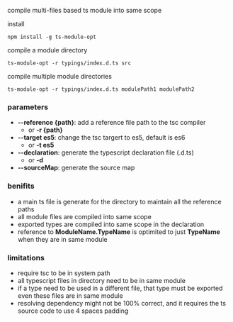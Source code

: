compile multi-files based ts module into same scope

install
```
npm install -g ts-module-opt
```

compile a module directory
```
ts-module-opt -r typings/index.d.ts src
```

compile multiple module directories
```
ts-module-opt -r typings/index.d.ts modulePath1 modulePath2
```

### parameters
 * **--reference {path}**: add a reference file path to the tsc compiler
   * or **-r {path}** 
 * **--target es5**: change the tsc targert to es5, default is es6
   * or **-t es5** 
 * **--declaration**: generate the typescript declaration file (.d.ts)
    * or **-d** 
 * **--sourceMap**: generate the source map

### benifits

 * a main ts file is generate for the directory to maintain all the reference paths
 * all module files are compiled into same scope
 * exported types are compiled into same scope in the declaration
 * reference to **ModuleName.TypeName** is optimited to just **TypeName** when they are in same module

### limitations
 * require tsc to be in system path
 * all typescript files in directory need to be in same module
 * if a type need to be used in a different file, that type must be exported even these files are in same module
 * resolving dependency might not be 100% correct, and it requires the ts source code to use 4 spaces padding